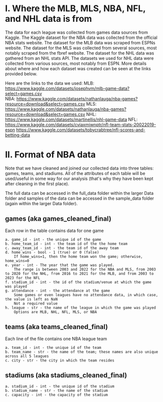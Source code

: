 # I. Where the MLB, MLS, NBA, NFL, and NHL data is from
The data for each league was collected from games data sources from Kaggle. The Kaggle dataset for the NBA data was collected from the official NBA stats website. The dataset for the MLB data was scraped from ESPNs website. The dataset for the MLS was collected from several sources, most notably scraped from the fbref website. The dataset for the NHL data was gathered from an NHL stats API. The datasets we used for NHL data were collected from various sources, most notably from ESPN. More details about where and how each dataset was created can be seen at the links provided below.

Here are the links to the data we used:
    MLB: https://www.kaggle.com/datasets/josephvm/mlb-game-data?select=games.csv	
    NBA: https://www.kaggle.com/datasets/nathanlauga/nba-games?resource=download&select=games.csv
    MLS: https://www.kaggle.com/datasets/nathanlauga/nba-games?resource=download&select=games.csv
    NHL: https://www.kaggle.com/datasets/martinellis/nhl-game-data
    NFL: https://www.kaggle.com/datasets/cviaxmiwnptr/nfl-team-stats-20022019-espn
         https://www.kaggle.com/datasets/tobycrabtree/nfl-scores-and-betting-data



# II. Format of NBA data
Note that we have cleaned and joined our collected data into three tables: games, teams, and stadiums. All of the attributes of each table will be used/useful in some way for our analysis (that's why they have been kept after cleaning in the first place).

The full data can be accessed in the full_data folder within the larger Data folder and samples of the data can be accessed in the sample_data folder (again within the larger Data folder).

## games (aka games_cleaned_final)
Each row in the table contains data for one game 

    a. game_id - int - the unique id of the game
    b. home_team_id - int - the team id of the the home team
    c. away_team_id - int - the team id of the away team
    d. home_wins - bool - 1 (true) or 0 (false)
        If home_wins=1, then the home team won the game; otherwise, home_wins=0
    e. year - int - The year that the game was played. 
        The range is between 2003 and 2022 for the NBA and MLS, from 2003 to 2020 for the NHL, from 2016 to 2021 for the MLB, and from 2003 to 2023 for the NFL
    f. stadium_id - int - the id of the stadium/venue at which the game was played
    g. attendance - int - the attendance at the game 
        Some games or even leagues have no attendance data, in which case, the value is left as NaN
        Not a required value
    h. league - str - the name of the league in which the game was played
        Options are MLB, NHL, NFL, MLS, or NBA

## teams (aka teams_cleaned_final)
Each line of the file contains one NBA league team

    a. team_id - int - the unique id of the team
    b. team_name - str - the name of the team; these names are also unique across all 5 leagues
    c. city - str - the city in which the team resides

## stadiums (aka stadiums_cleaned_final)
    a. stadium_id - int - the unique id of the stadium
    b. stadium_name - str - the name of the stadium
    c. capacity - int - the capacity of the stadium



